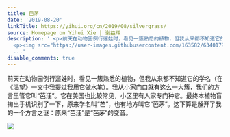 ```yaml
---
title: 芭茅
date: '2019-08-20'
linkTitle: https://yihui.org/cn/2019/08/silvergrass/
source: Homepage on Yihui Xie | 谢益辉
description: ' <p>前天在动物园例行遛娃时，看见一簇熟悉的植物，但我从来都不知道它的学名（在《<a href="/cn/2018/12/craving/">渴望</a>》一文中我提过我用它做水笔）。我从小家门口就有这么一大簇，我们的方言里管它叫“芭汪”。它在美国也比较常见，小区里有人家专门种它。最终本植物盲掏出手机识别了一下，原来学名叫“芒”，也有地方叫它“芭茅”。这下算是解开了我的一个方言之谜：原来“芭汪”是“芭茅”的变音。</p>
  <p><img src="https://user-images.githubusercontent.com/163582/63401797-41efe280-c39e-11e9-9188-d455f9091b15.JPG"
  ...'
disable_comments: true
---
```

 <p>前天在动物园例行遛娃时，看见一簇熟悉的植物，但我从来都不知道它的学名（在《<a href="/cn/2018/12/craving/">渴望</a>》一文中我提过我用它做水笔）。我从小家门口就有这么一大簇，我们的方言里管它叫“芭汪”。它在美国也比较常见，小区里有人家专门种它。最终本植物盲掏出手机识别了一下，原来学名叫“芒”，也有地方叫它“芭茅”。这下算是解开了我的一个方言之谜：原来“芭汪”是“芭茅”的变音。</p> <p><img src="https://user-images.githubusercontent.com/163582/63401797-41efe280-c39e-11e9-9188-d455f9091b15.JPG" ...
